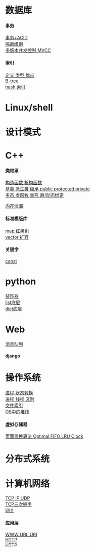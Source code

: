 # 数据库<br/>
#### 事务<br/>
[事务+ACID](https://github.com/3151731373/common_knowledge/blob/master/database/%E4%BA%8B%E7%89%A9%2BACID)<br/>
[隔离级别](https://github.com/3151731373/common_knowledge/blob/master/database/%E9%9A%94%E7%A6%BB%E7%BA%A7%E5%88%AB)<br/>
[多版本并发控制 MVCC](https://github.com/3151731373/common_knowledge/blob/master/database/%E5%A4%9A%E7%89%88%E6%9C%AC%E5%B9%B6%E5%8F%91%E6%8E%A7%E5%88%B6%EF%BC%88MVCC%EF%BC%89)<br/>
#### 索引<br/>
[定义 类型 优点](https://github.com/3151731373/common_knowledge/blob/master/database/%E5%AE%9A%E4%B9%89%20%E7%B1%BB%E5%9E%8B%20%E4%BC%98%E7%82%B9)<br/>
[B-tree]()<br/>
[hash 索引](https://github.com/3151731373/common_knowledge/blob/master/database/hash%20%E7%B4%A2%E5%BC%95)<br/>

# Linux/shell<br/>

# 设计模式<br/>

# C++<br/>

#### 类继承<br/>
[构造函数 析构函数 ]()<br/>
[基类 派生类 继承 public protected private]()<br/>
[多态 虚函数 重写 静/动态绑定]()<br/>

[内存泄漏]()<br/>

#### 标准模版库<br/>
[map 红黑树]()<br/>
[vector 扩容]()<br/>

#### 关键字<br/>
[const](https://github.com/3151731373/common_knowledge/blob/master/c%2B%2B/const)<br/>

# python<br/>
[装饰器]()<br/>
[list底层]()<br/>
[dict底层]()<br/>

# Web<br/>
[消息队列]()<br/>
#### django<br/>

# 操作系统<br/>
[进程 状态转换]()<br/>
[进程 线程 区别]()<br/>
[文件索引]()<br/>
[OS中的堆栈]()<br/>
#### 虚拟存储器<br/>
[页面置换算法 Optimal FIFO LRU Clock](https://github.com/3151731373/common_knowledge/blob/master/operating%20system/%E9%A1%B5%E9%9D%A2%E7%BD%AE%E6%8D%A2%E7%AE%97%E6%B3%95%20Optimal%20FIFO%20LRU%20Clock)

# 分布式系统<br/>

# 计算机网络<br/>
[TCP IP UDP]()<br/>
[TCP三次握手]()<br/>
[网关]()<br/>

#### 应用层<br>
[WWW URL URI]()<br>
[HTTP]()<br>
HTTP
